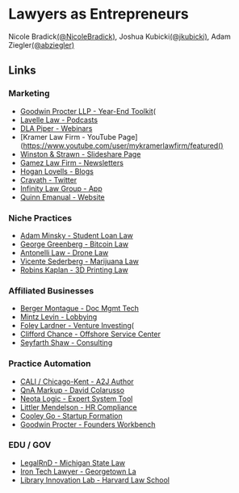 # Lawyers as Entrepreneurs

Nicole Bradick[(@NicoleBradick)](https://twitter.com/NicoleBradick), Joshua Kubicki[(@jkubicki)](https://twitter.com/jkubicki), Adam Ziegler[(@abziegler)](https://twitter.com/abziegler)

## Links

### Marketing
* [Goodwin Procter LLP - Year-End Toolkit](http://www.goodwinprocter.com/2015-Year-End-Toolkit)(
* [Lavelle Law - Podcasts](http://lavellelaw.com/podcasts.html)
* [DLA Piper - Webinars](https://www.dlapiper.com/en/us/focus/webinar-recordings-ipt/)
* [Kramer Law Firm - YouTube Page](https://www.youtube.com/user/mykramerlawfirm/featured()
* [Winston & Strawn - Slideshare Page](http://www.slideshare.net/WinstonStrawn/presentations)
* [Gamez Law Firm - Newsletters](http://www.gamezlawfirm.com/newsletters/)
* [Hogan Lovells - Blogs](http://www.hoganlovells.com/bloglanding/)
* [Cravath - Twitter](https://twitter.com/Cravath)
* [Infinity Law Group - App](https://itunes.apple.com/us/app/massachusetts-divorce-app/id556478194?mt=8)
* [Quinn Emanual - Website](http://www.quinnemanuel.com/)

### Niche Practices
* [Adam Minsky - Student Loan Law](http://minsky-law.com/)
* [George Greenberg - Bitcoin Law](http://www.attorneybitcoin.com/)
* [Antonelli Law - Drone Law](http://www.antonelli-law.com/Drone_UAS_Practice_Group.php)
* [Vicente Sederberg - Marijuana Law](http://vicentesederberg.com/)
* [Robins Kaplan - 3D Printing Law](http://www.robinskaplan.com/services/3d-printing)

### Affiliated Businesses
* [Berger Montague - Doc Mgmt Tech](http://www.bergermontague.com/about-us/technology-law)
* [Mintz Levin - Lobbying](http://www.mlstrategies.com/about.htm)
* [Foley Lardner - Venture Investing](https://www.foley.com/foleyventures/)(
* [Clifford Chance - Offshore Service Center](http://www.cliffordchance.com/about_us/who_we_are_and_how_we_work/delivering_value_to_our_clients.html)
* [Seyfarth Shaw - Consulting](http://slc.seyfarth.com/)

### Practice Automation
* [CALI / Chicago-Kent - A2J Author](http://www.a2jauthor.org/)
* [QnA Markup - David Colarusso](http://www.qnamarkup.org/)
* [Neota Logic - Expert System Tool](http://www.neotalogic.com/)
* [Littler Mendelson - HR Compliance](https://www.littler.com/products-and-services/compliancehr)
* [Cooley Go - Startup Formation](https://www.cooleygo.com/)
* [Goodwin Procter - Founders Workbench](http://www.foundersworkbench.com/)

### EDU / GOV
* [LegalRnD - Michigan State Law](http://legalrnd.org/)
* [Iron Tech Lawyer - Georgetown La](http://www.law.georgetown.edu/academics/centers-institutes/legal-profession/legal-technologies/iron-tech/index.cfm)
* [Library Innovation Lab - Harvard Law School](http://librarylab.law.harvard.edu/)